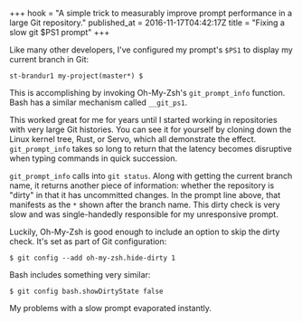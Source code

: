 +++
hook = "A simple trick to measurably improve prompt performance in a large Git repository."
published_at = 2016-11-17T04:42:17Z
title = "Fixing a slow git $PS1 prompt"
+++

Like many other developers, I've configured my prompt's `$PS1` to display my
current branch in Git:

    st-brandur1 my-project(master*) $

This is accomplishing by invoking Oh-My-Zsh's `git_prompt_info` function. Bash
has a similar mechanism called `__git_ps1`.

This worked great for me for years until I started working in repositories with
very large Git histories. You can see it for yourself by cloning down the Linux
kernel tree, Rust, or Servo, which all demonstrate the effect.
`git_prompt_info` takes so long to return that the latency becomes disruptive
when typing commands in quick succession.

`git_prompt_info` calls into `git status`. Along with getting the current
branch name, it returns another piece of information: whether the repository is
"dirty" in that it has uncommitted changes. In the prompt line above, that
manifests as the `*` shown after the branch name. This dirty check is very slow
and was single-handedly responsible for my unresponsive prompt.

Luckily, Oh-My-Zsh is good enough to include an option to skip the dirty check.
It's set as part of Git configuration:

    $ git config --add oh-my-zsh.hide-dirty 1

Bash includes something very similar:

    $ git config bash.showDirtyState false

My problems with a slow prompt evaporated instantly.
